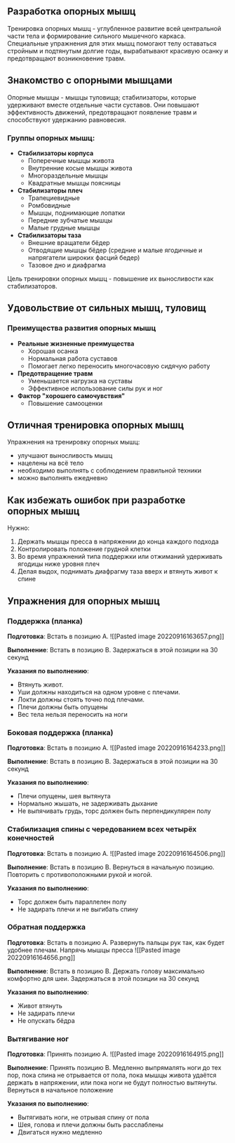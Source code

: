 ## Разработка опорных мышц
Тренировка опорных мышц - углубленное развитие всей центральной части тела и формирование сильного мышечного каркаса. Специальные упражнения для этих мышц помогают телу оставаться стройным и подтянутым долгие годы, вырабатывают красивую осанку и предотвращают возникновение травм.

## Знакомство с опорными мышцами
Опорные мышцы - мышцы туловища; стабилизаторы, которые удерживают вместе отдельные части суставов. Они повышают эффективность движений, предотвращают появление травм и способствуют удержанию равновесия.

### Группы опорных мышц:
- **Стабилизаторы корпуса**
	- Поперечные мышцы живота
	- Внутренние косые мышцы живота
	- Многораздельные мышцы
	- Квадратные мышцы поясницы
- **Стабилизаторы плеч**
	- Трапециевидные
	- Ромбовидные
	- Мышцы, поднимающие лопатки
	- Передние зубчатые мышцы
	- Малые грудные мышцы
- **Стабилизаторы таза**
	- Внешние вращатели бёдер
	- Отводящие мышцы бёдер (средние и малые ягодичные и напрягатели широких фасций бедер)
	- Тазовое дно и диафрагма

Цель тренировки опорных мышц - повышение их выносливости как стабилизаторов.

## Удовольствие от сильных мышц, туловищ

### Преимущества развития опорных мышц
- **Реальные жизненные преимущества**
	- Хорошая осанка
	- Нормальная работа суставов
	- Помогает легко переносить многочасовую сидячую работу
- **Предотвращение травм**
	- Уменьшается нагрузка на суставы
	- Эффективное использование силы рук и ног
- **Фактор "хорошего самочувствия"**
	- Повышение самооценки

## Отличная тренировка опорных мышц
Упражнения на тренировку опорных мышц:
- улучшают выносливость мышц
- нацелены на всё тело
- необходимо выполнять с соблюдением правильной техники
- можно выполнять ежедневно

## Кaк избежать ошибок при разработке опорных мышц
Нужно:
1) Держать мышцы пресса в напряжении до конца каждого подхода
2) Контролировать положение грудной клетки
3) Во время упражнений типа поддержки или отжиманий удерживать ягодицы ниже уровня плеч
4) Делая выдох, поднимать диафрагму таза вверх и втянуть живот к спине

## Упражнения для опорных мышц
### Поддержка (планка)
**Подготовка**:
Встать в позицию A.
![[Pasted image 20220916163657.png]]

**Выполнение**:
Встать в позицию B. Задержаться в этой позиции на 30 секунд

**Указания по выполнению**:
- Втянуть живот. 
- Уши должны находиться на одном уровне с плечами. 
- Локти должны стоять точно под плечами.
- Плечи должны быть опущены
- Вес тела нельзя переносить на ноги

### Боковая поддержка (планка)
**Подготовка**:
Встать в позицию A.
![[Pasted image 20220916164233.png]]

**Выполнение**:
Встать в позицию B. Задержаться в этой позиции на 30 секунд

**Указания по выполнению**:
- Плечи опущены, шея вытянута
- Нормально жышать, не задерживать дыхание
- Не выпячивать грудь, торс должен быть перпендикулярен полу

### Стабилизация спины с чередованием всех четырёх конечностей
**Подготовка**:
Встать в позицию A.
![[Pasted image 20220916164506.png]]

**Выполнение**:
Встать в позицию B. Вернуться в начальную позицию. Повторить с противоположными рукой и ногой.

**Указания по выполнению**:
- Торс должен быть параллелен полу
- Не задирать плечи и не выгибать спину

### Обратная поддержка
**Подготовка**:
Встать в позицию A. Развернуть пальцы рук так, как будет удобнее плечам. Напрячь мышцы пресса
![[Pasted image 20220916164656.png]]

**Выполнение**:
Встать в позицию B. Держать голову максимально комфортно для шеи. Задержаться в этой позиции на 30 секунд

**Указания по выполнению**:
- Живот втянуть
- Не задирать плечи
- Не опускать бёдра

### Вытягивание ног
**Подготовка**:
Принять позицию A.
![[Pasted image 20220916164915.png]]

**Выполнение**:
Принять позицию B. Медленно выпрямалять ноги до тех пор, пока спина не отрывается от пола, пока мышцы живота удаётся держать в напряжении, или пока ноги не будут полностью вытянуты. Вернуться в начальное положение

**Указания по выполнению**:
- Вытягивать ноги, не отрывая спину от пола
- Шея, голова и плечи должны быть расслаблены
- Двигаться нужно медленно